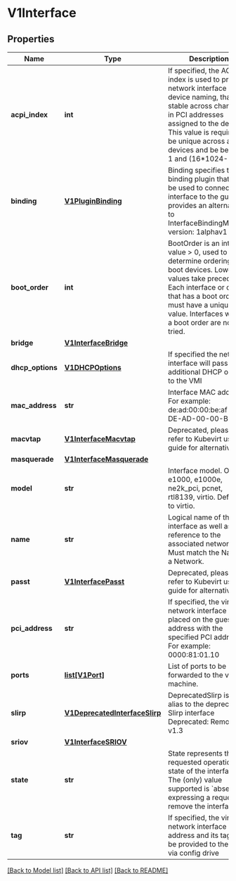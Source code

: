 # V1Interface

## Properties
Name | Type | Description | Notes
------------ | ------------- | ------------- | -------------
**acpi_index** | **int** | If specified, the ACPI index is used to provide network interface device naming, that is stable across changes in PCI addresses assigned to the device. This value is required to be unique across all devices and be between 1 and (16*1024-1). | [optional] 
**binding** | [**V1PluginBinding**](V1PluginBinding.md) | Binding specifies the binding plugin that will be used to connect the interface to the guest. It provides an alternative to InterfaceBindingMethod. version: 1alphav1 | [optional] 
**boot_order** | **int** | BootOrder is an integer value &gt; 0, used to determine ordering of boot devices. Lower values take precedence. Each interface or disk that has a boot order must have a unique value. Interfaces without a boot order are not tried. | [optional] 
**bridge** | [**V1InterfaceBridge**](V1InterfaceBridge.md) |  | [optional] 
**dhcp_options** | [**V1DHCPOptions**](V1DHCPOptions.md) | If specified the network interface will pass additional DHCP options to the VMI | [optional] 
**mac_address** | **str** | Interface MAC address. For example: de:ad:00:00:be:af or DE-AD-00-00-BE-AF. | [optional] 
**macvtap** | [**V1InterfaceMacvtap**](V1InterfaceMacvtap.md) | Deprecated, please refer to Kubevirt user guide for alternatives. | [optional] 
**masquerade** | [**V1InterfaceMasquerade**](V1InterfaceMasquerade.md) |  | [optional] 
**model** | **str** | Interface model. One of: e1000, e1000e, ne2k_pci, pcnet, rtl8139, virtio. Defaults to virtio. | [optional] 
**name** | **str** | Logical name of the interface as well as a reference to the associated networks. Must match the Name of a Network. | [default to '']
**passt** | [**V1InterfacePasst**](V1InterfacePasst.md) | Deprecated, please refer to Kubevirt user guide for alternatives. | [optional] 
**pci_address** | **str** | If specified, the virtual network interface will be placed on the guests pci address with the specified PCI address. For example: 0000:81:01.10 | [optional] 
**ports** | [**list[V1Port]**](V1Port.md) | List of ports to be forwarded to the virtual machine. | [optional] 
**slirp** | [**V1DeprecatedInterfaceSlirp**](V1DeprecatedInterfaceSlirp.md) | DeprecatedSlirp is an alias to the deprecated Slirp interface Deprecated: Removed in v1.3 | [optional] 
**sriov** | [**V1InterfaceSRIOV**](V1InterfaceSRIOV.md) |  | [optional] 
**state** | **str** | State represents the requested operational state of the interface. The (only) value supported is &#x60;absent&#x60;, expressing a request to remove the interface. | [optional] 
**tag** | **str** | If specified, the virtual network interface address and its tag will be provided to the guest via config drive | [optional] 

[[Back to Model list]](../README.md#documentation-for-models) [[Back to API list]](../README.md#documentation-for-api-endpoints) [[Back to README]](../README.md)


